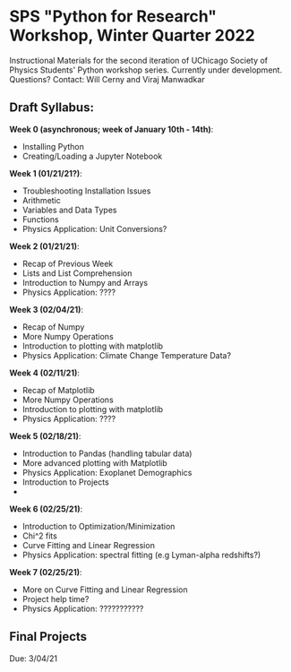 # SPS "Python for Research" Workshop, Winter Quarter 2022

Instructional Materials for the second iteration of UChicago Society of Physics Students' Python workshop series. Currently under development.
Questions? Contact: Will Cerny and Viraj Manwadkar



## Draft Syllabus:

**Week 0 (asynchronous; week of January 10th - 14th)**:
- Installing Python 
- Creating/Loading a Jupyter Notebook

**Week 1 (01/21/21?)**:
- Troubleshooting Installation Issues
- Arithmetic 
- Variables and Data Types 
- Functions
- Physics Application: Unit Conversions?

**Week 2 (01/21/21)**:
- Recap of Previous Week
- Lists and List Comprehension 
- Introduction to Numpy and Arrays 
- Physics Application: ????

**Week 3 (02/04/21)**:
- Recap of Numpy
- More Numpy Operations
- Introduction to plotting with matplotlib
- Physics Application: Climate Change Temperature Data? 

**Week 4 (02/11/21)**:
- Recap of Matplotlib
- More Numpy Operations
- Introduction to plotting with matplotlib
- Physics Application: ????

**Week 5 (02/18/21)**:
- Introduction to Pandas (handling tabular data)
- More advanced plotting with Matplotlib
- Physics Application: Exoplanet Demographics
- Introduction to Projects
- 
**Week 6 (02/25/21)**:
- Introduction to Optimization/Minimization
- Chi^2 fits 
- Curve Fitting and Linear Regression 
- Physics Application: spectral fitting (e.g Lyman-alpha redshifts?)


**Week 7 (02/25/21)**:
- More on Curve Fitting and Linear Regression
- Project help time?
- Physics Application: ???????????


## Final Projects 
Due: 3/04/21


